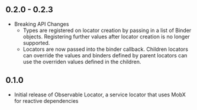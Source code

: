 ## 0.2.0 - 0.2.3

- Breaking API Changes
    - Types are registered on locator creation by passing in a list of Binder objects. Registering further values after locator creation is no longer supported.
    - Locators are now passed into the binder callback. Children locators can override the values and binders defined by parent locators can use the overriden values defined in the children.

## 0.1.0

- Initial release of Observable Locator, a service locator that uses MobX for reactive dependencies

